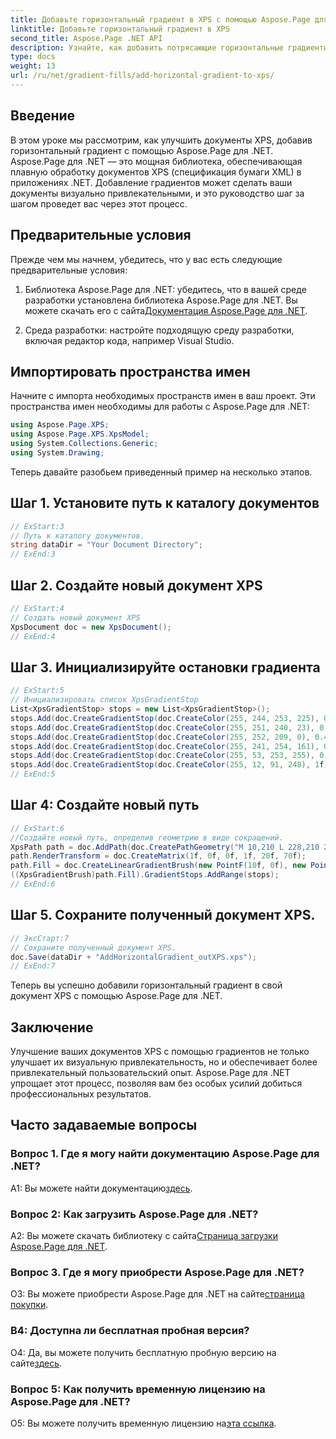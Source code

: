 ```yaml
---
title: Добавьте горизонтальный градиент в XPS с помощью Aspose.Page для .NET
linktitle: Добавьте горизонтальный градиент в XPS
second_title: Aspose.Page .NET API
description: Узнайте, как добавить потрясающие горизонтальные градиенты в ваши документы XPS с помощью Aspose.Page для .NET. Повышайте визуальную привлекательность без особых усилий.
type: docs
weight: 13
url: /ru/net/gradient-fills/add-horizontal-gradient-to-xps/
---
```

## Введение

В этом уроке мы рассмотрим, как улучшить документы XPS, добавив горизонтальный градиент с помощью Aspose.Page для .NET. Aspose.Page для .NET — это мощная библиотека, обеспечивающая плавную обработку документов XPS (спецификация бумаги XML) в приложениях .NET. Добавление градиентов может сделать ваши документы визуально привлекательными, и это руководство шаг за шагом проведет вас через этот процесс.

## Предварительные условия

Прежде чем мы начнем, убедитесь, что у вас есть следующие предварительные условия:

1.  Библиотека Aspose.Page для .NET: убедитесь, что в вашей среде разработки установлена библиотека Aspose.Page для .NET. Вы можете скачать его с сайта[Документация Aspose.Page для .NET](https://reference.aspose.com/page/net/).

2. Среда разработки: настройте подходящую среду разработки, включая редактор кода, например Visual Studio.

## Импортировать пространства имен

Начните с импорта необходимых пространств имен в ваш проект. Эти пространства имен необходимы для работы с Aspose.Page для .NET:

```csharp
using Aspose.Page.XPS;
using Aspose.Page.XPS.XpsModel;
using System.Collections.Generic;
using System.Drawing;
```

Теперь давайте разобьем приведенный пример на несколько этапов.

## Шаг 1. Установите путь к каталогу документов

```csharp
// ExStart:3
// Путь к каталогу документов.
string dataDir = "Your Document Directory";
// ExEnd:3
```

## Шаг 2. Создайте новый документ XPS

```csharp
// ExStart:4
// Создать новый документ XPS
XpsDocument doc = new XpsDocument();
// ExEnd:4
```

## Шаг 3. Инициализируйте остановки градиента

```csharp
// ExStart:5
// Инициализировать список XpsGradientStop
List<XpsGradientStop> stops = new List<XpsGradientStop>();
stops.Add(doc.CreateGradientStop(doc.CreateColor(255, 244, 253, 225), 0.0673828f));
stops.Add(doc.CreateGradientStop(doc.CreateColor(255, 251, 240, 23), 0.314453f));
stops.Add(doc.CreateGradientStop(doc.CreateColor(255, 252, 209, 0), 0.482422f));
stops.Add(doc.CreateGradientStop(doc.CreateColor(255, 241, 254, 161), 0.634766f));
stops.Add(doc.CreateGradientStop(doc.CreateColor(255, 53, 253, 255), 0.915039f));
stops.Add(doc.CreateGradientStop(doc.CreateColor(255, 12, 91, 248), 1f));
// ExEnd:5
```

## Шаг 4: Создайте новый путь

```csharp
// ExStart:6
//Создайте новый путь, определив геометрию в виде сокращений.
XpsPath path = doc.AddPath(doc.CreatePathGeometry("M 10,210 L 228,210 228,300 10,300"));
path.RenderTransform = doc.CreateMatrix(1f, 0f, 0f, 1f, 20f, 70f);
path.Fill = doc.CreateLinearGradientBrush(new PointF(10f, 0f), new PointF(228f, 0f));
((XpsGradientBrush)path.Fill).GradientStops.AddRange(stops);
// ExEnd:6
```

## Шаг 5. Сохраните полученный документ XPS.

```csharp
// ЭксСтарт:7
// Сохраните полученный документ XPS.
doc.Save(dataDir + "AddHorizontalGradient_outXPS.xps");
// ExEnd:7
```

Теперь вы успешно добавили горизонтальный градиент в свой документ XPS с помощью Aspose.Page для .NET.

## Заключение

Улучшение ваших документов XPS с помощью градиентов не только улучшает их визуальную привлекательность, но и обеспечивает более привлекательный пользовательский опыт. Aspose.Page для .NET упрощает этот процесс, позволяя вам без особых усилий добиться профессиональных результатов.

## Часто задаваемые вопросы

### Вопрос 1. Где я могу найти документацию Aspose.Page для .NET?

 A1: Вы можете найти документацию[здесь](https://reference.aspose.com/page/net/).

### Вопрос 2: Как загрузить Aspose.Page для .NET?

 A2: Вы можете скачать библиотеку с сайта[Страница загрузки Aspose.Page для .NET](https://releases.aspose.com/page/net/).

### Вопрос 3. Где я могу приобрести Aspose.Page для .NET?

 О3: Вы можете приобрести Aspose.Page для .NET на сайте[страница покупки](https://purchase.aspose.com/buy).

### В4: Доступна ли бесплатная пробная версия?

 О4: Да, вы можете получить бесплатную пробную версию на сайте[здесь](https://releases.aspose.com/).

### Вопрос 5: Как получить временную лицензию на Aspose.Page для .NET?

 О5: Вы можете получить временную лицензию на[эта ссылка](https://purchase.aspose.com/temporary-license/).